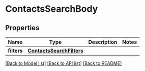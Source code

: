 # ContactsSearchBody

## Properties
Name | Type | Description | Notes
------------ | ------------- | ------------- | -------------
**filters** | [**ContactsSearchFilters**](ContactsSearchFilters.md) |  | 

[[Back to Model list]](../README.md#documentation-for-models) [[Back to API list]](../README.md#documentation-for-api-endpoints) [[Back to README]](../README.md)

